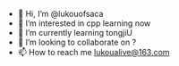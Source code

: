 - 👋 Hi, I’m @lukouofsaca
- 👀 I’m interested in cpp learning now
- 🌱 I’m currently learning tongjiU
- 💞️ I’m looking to collaborate on ?
- 📫 How to reach me lukoualive@163.com

<!---
lukouofsaca/lukouofsaca is a ✨ special ✨ repository because its `README.md` (this file) appears on your GitHub profile.
You can click the Preview link to take a look at your changes.
--->
